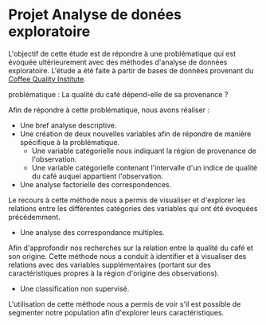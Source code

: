 # Projet Analyse de donées exploratoire

L'objectif de cette étude est de répondre à une problématique qui est évoquée ultérieurement avec des méthodes d'analyse de données exploratoire.
L'étude a été faite à partir de bases de données provenant du [Coffee Quality Institute](https://github.com/jldbc/coffee-quality-database/find/master).

problématique :
La qualité du café dépend-elle de sa provenance ?

Afin de répondre à cette problématique, nous avons réaliser :

- Une bref analyse descriptive.
- Une création de deux nouvelles variables afin de répondre de manière spécifique à la problématique.
    - Une variable catégorielle nous indiquant la région de provenance de l'observation.
    - Une variable catégorielle contenant l'intervalle d'un indice de qualité du café auquel appartient l'observation.
- Une analyse factorielle des correspondences.

Le recours à cette méthode nous a permis de visualiser et d'explorer les relations entre les différentes catégories des variables qui ont été évoquées précédemment.
- Une analyse des correspondance multiples.

Afin d'approfondir nos recherches sur la relation entre la qualité du café et son origine. Cette méthode nous a conduit à identifier et à visualiser des relations avec des variables supplémentaires (portant sur des caractéristiques propres à la région d'origine des observations). 
- Une classification non supervisé.

L'utilisation de cette méthode nous a permis de voir s'il est possible de segmenter notre population afin d'explorer leurs caractéristiques.
